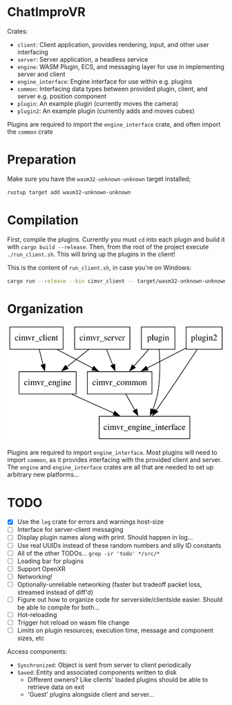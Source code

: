 # ChatImproVR
Crates:
* `client`: Client application, provides rendering, input, and other user interfacing
* `server`: Server application, a headless service
* `engine`: WASM Plugin, ECS, and messaging layer for use in implementing server and client
* `engine_interface`: Engine interface for use within e.g. plugins
* `common`: Interfacing data types between provided plugin, client, and server e.g. position component
* `plugin`: An example plugin (currently moves the camera)
* `plugin2`: An example plugin (currently adds and moves cubes)

Plugins are required to import the `engine_interface` crate, and often import the `common` crate

# Preparation
Make sure you have the `wasm32-unknown-unknown` target installed;
```sh
rustup target add wasm32-unknown-unknown
```

# Compilation
First, compile the plugins. Currently you must `cd` into each plugin and build it with `cargo build --release`.
Then, from the root of the project execute `./run_client.sh`. This will bring up the plugins in the client!

This is the content of `run_client.sh`, in case you're on Windows:
```sh
cargo run --release --bin cimvr_client -- target/wasm32-unknown-unknown/release/plugin.wasm target/wasm32-unknown-unknown/release/plugin2.wasm
```

# Organization 
![Visual aid for crate graph](./graph.svg)

Plugins are required to import `engine_interface`. Most plugins will need to import `common`, as it provides interfacing with the provided client and server. The `engine` and `engine_interface` crates are all that are needed to set up arbitrary new platforms...

# TODO
* [x] Use the `log` crate for errors and warnings host-size
* [ ] Interface for server-client messaging
* [ ] Display plugin names along with print. Should happen in log...
* [ ] Use real UUIDs instead of these random numbers and silly ID constants
* [ ] All of the other TODOs... `grep -ir 'todo' */src/*`
* [ ] Loading bar for plugins
* [ ] Support OpenXR
* [ ] Networking!
* [ ] Optionally-unreliable networking (faster but tradeoff packet loss, streamed instead of diff'd) 
* [ ] Figure out how to organize code for serverside/clientside easier. Should be able to compile for both...
* [ ] Hot-reloading
* [ ] Trigger hot reload on wasm file change
* [ ] Limits on plugin resources; execution time, message and component sizes, etc

Access components:
* `Synchronized`: Object is sent from server to client periodically
* `Saved`: Entity and associated components written to disk 
    * Different owners? Like clients' loaded plugins should be able to retrieve data on exit
    * 'Guest' plugins alongside client and server...
